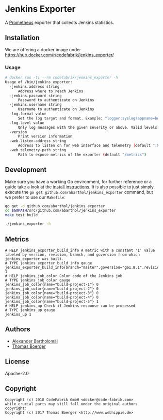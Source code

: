 # Jenkins Exporter

A [Prometheus](https://prometheus.io/) exporter that collects Jenkins statistics.


## Installation

We are offering a docker image under https://hub.docker.com/r/codefabrik/jenkins_exporter/

### Usage

```bash
# docker run -ti --rm codefabrik/jenkins_exporter -h
Usage of /bin/jenkins_exporter:
  -jenkins.address string
      Address where to reach Jenkins
  -jenkins.password string
      Password to authenticate on Jenkins
  -jenkins.username string
      Username to authenticate on Jenkins
  -log.format value
      Set the log target and format. Example: "logger:syslog?appname=bob&local=7" or "logger:stdout?json=true" (default "logger:stderr")
  -log.level value
      Only log messages with the given severity or above. Valid levels: [debug, info, warn, error, fatal] (default "info")
  -version
      Print version information
  -web.listen-address string
      Address to listen on for web interface and telemetry (default ":9103")
  -web.telemetry-path string
      Path to expose metrics of the exporter (default "/metrics")
```


## Development

Make sure you have a working Go environment, for further reference or a guide take a look at the [install instructions](http://golang.org/doc/install.html). It is also possible to just simply execute the `go get github.com/abarthol/jenkins_exporter` command, but we prefer to use our `Makefile`:

```bash
go get -d github.com/abarthol/jenkins_exporter
cd $GOPATH/src/github.com/abarthol/jenkins_exporter
make test build

./jenkins_exporter -h
```


## Metrics

```
# HELP jenkins_exporter_build_info A metric with a constant '1' value labeled by version, revision, branch, and goversion from which jenkins_exporter was built.
# TYPE jenkins_exporter_build_info gauge
jenkins_exporter_build_info{branch="master",goversion="go1.8.1",revision="4792fdc30a695a1a19d54ffe395d0f838d6d8cee",version="0.1.0"} 1
# HELP jenkins_job_color Color code of the Jenkins job
# TYPE jenkins_job_color gauge
jenkins_job_color{name="build-project-1"} 0
jenkins_job_color{name="build-project-2"} 0
jenkins_job_color{name="build-project-3"} 0
jenkins_job_color{name="build-project-4"} 0
jenkins_job_color{name="build-project-5"} 1
# HELP jenkins_up Check if Jenkins response can be processed
# TYPE jenkins_up gauge
jenkins_up 1
```


## Authors

* [Alexander Bartholomäi](https://github.com/abarthol)
* [Thomas Boerger](https://github.com/tboerger)


## License

Apache-2.0


## Copyright

```
Copyright (c) 2018 CodeFabrik GmbH <docker@code-fabrik.com>
while crucial parts may still fall under the original authors copyright:
Copyright (c) 2017 Thomas Boerger <http://www.webhippie.de>
```
